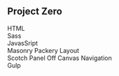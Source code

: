 ## Project Zero  

HTML  
Sass  
JavasSript  
Masonry Packery Layout  
Scotch Panel Off Canvas Navigation  
Gulp  
